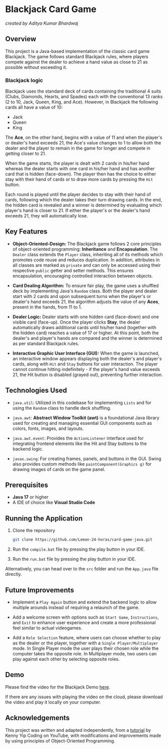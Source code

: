 # Blackjack Card Game
*created by Aditya Kumar Bhardwaj*


## Overview
This project is a Java-based implementation of the classic card game Blackjack. The game follows standard Blackjack rules, where players compete against the dealer to achieve a hand value as close to 21 as possible without exceeding it. 


### Blackjack logic
Blackjack uses the standard deck of cards containing the traditional 4 suits (Clubs, Diamonds, Hearts, and Spades) each with the conventional 13 ranks (2 to 10, Jack, Queen, King, and Ace). However, in Blackjack the following cards all have a value of 10:
- Jack
- Queen
- King

The **Ace**, on the other hand, begins with a value of 11 and when the player's or dealer's hand exceeds 21, the Ace's value changes to 1 to allow both the dealer and the player to remain in the game for longer and compete in getting closer to 21.

When the game starts, the player is dealt with 2 cards in his/her hand whereas the dealer starts with one card in his/her hand and has another card that is hidden (face-down). The player then has the choice to either stay with their hand of cards or to draw more cards by pressing the `Hit` button.

Each round is played until the player decides to stay with their hand of cards, following which the dealer takes their turn drawing cards. In the end, the hidden card is revealed and a winner is determined by evaluating which player's hand is closer to 21. If either the player's or the dealer's hand exceeds 21, they will automatically lose. 


## Key Features
- **Object-Oriented-Design:** The Blackjack game follows 2 core principles of object-oriented programming: **Inheritance** and **Encapsulation**. The `Dealer` class extends the `Player` class, inheriting all of its methods which promotes code reuse and reduces duplication. In addition, attributes in all classes are marked as `private` and can only be accessed using their respective `public` getter and setter methods. This ensures encapsulation, encouraging controlled interaction between objects.

- **Card Dealing Algorithm:** To ensure fair play, the game uses a shuffled deck by implementing Java's `Random` class. Both the player and dealer start with 2 cards and upon subsequent turns when the player's or dealer's hand exceeds 21, the algorithm adjusts the value of any **Aces**, present in the hands, from 11 to 1.

- **Dealer Logic:** Dealer starts with one hidden card (face-down) and one visible card (face-up). Once the player clicks **Stay**, the dealer automatically draws additional cards until his/her hand (together with the hidden card) reaches a value of 17 or higher. At this point, both the dealer's and player's hands are compared and the winner is determined as per standard Blackjack rules.

- **Interactive Graphic User Interface (GUI):** When the game is launched, an interactive window appears displaying both the dealer's and player's cards, along with `Hit` and `Stay` buttons for user interaction. The player cannot continue hitting indefinitely - if the player's hand value exceeds 21, the Hit button is disabled (grayed out), preventing further interaction.


## Technologies Used
- `java.util`: Utilized in this codebase for implementing `Lists` and for using the `Random` class to handle deck shuffling. 

- `java.awt`: **Abstract Window Toolkit (awt)** is a foundational Java library used for creating and managing essential GUI components such as colors, fonts, images, and layouts. 

- `java.awt.event`: Provides the `ActionListener` interface used for integrating frontend elements like the Hit and Stay buttons to the backend logic.  

- `javax.swing`: For creating frames, panels, and buttons in the GUI. Swing also provides custom methods like `paintComponent(Graphics g)` for drawing images of cards on the game panel.


## Prerequisites
- **Java 17** or higher
- A IDE of choice like **Visual Studio Code**


## Running the Application
1. Clone the repository
    ``` bash
    git clone https://github.com/Leman-24-horas/card-game-java.git     
    ```

2. Run the `compile.bat` file by pressing the play button in your IDE.

3. Run the `run.bat` file by pressing the play button in your IDE.

Alternatively, you can head over to the `src` folder and run the `App.java` file directly. 

## Future Improvements
- Implement a `Play Again` button and extend the backend logic to allow multiple arounds instead of requiring a relaunch of the game.

- Add a welcome screen with options such as `Start Game`, `Instructions`, and `Exit` to enhance user experience and create a more professional feel similar to actual videogames. 

- Add a `Role Selection` feature, where users can choose whether to play as the dealer or the player, together with a `Single Player/Multiplayer` mode. In Single Player mode the user plays their chosen role while the computer takes the opposite role. In Multiplayer mode, two users can play against each other by selecting opposite roles. 

## Demo
Please find the video for the Blackjack Demo
[here](https://drive.google.com/file/d/1vZ5mWxa6JAsn6Jdtk_tievPdCa2UzDXE/view?usp=sharing). 

If there are any issues with playing the video on the cloud, please download the video and play it locally on your computer. 

## Acknowledgements
This project was written and adapted independently, from a [tutorial](https://youtu.be/GMdgjaDdOjI) by Kenny Yip Coding on YouTube, with modifications and improvements made by using principles of Object-Oriented Programming. 